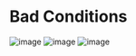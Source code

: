 # Bad Conditions
![image](https://github.com/tsukineko0308/BadConditions/blob/main/temp/1.png?raw=true)
![image](https://github.com/tsukineko0308/BadConditions/blob/main/temp/2.png?raw=true)
![image](https://github.com/tsukineko0308/BadConditions/blob/main/temp/3.png?raw=true)
